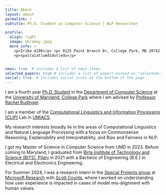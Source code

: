 ```yaml
---
title: About
layout: about
permalink: /
subtitle: Ph.D. Student in Computer Science | NLP Researcher

profile:
  align: right
  image: Shramay.jpeg
  more_info: >
    <p>Iribe 4108</p> <p> 8125 Paint Branch Dr, College Park, MD 20742 </p>
    <p>spalta[at]umd[dot]edu</p>


news: true  # includes a list of news items
selected_papers: true # includes a list of papers marked as "selected={true}"
social: true  # includes social icons at the bottom of the page
---
```

I am a fourth year [Ph.D. Student](https://www.cs.umd.edu/people/spalta) in the [Department of Computer Science](https://www.cs.umd.edu) at the [University of Maryland, College Park](https://www.umd.edu/) where I am advised by [Professor Rachel Rudinger](https://rudinger.github.io).

I am a member of the [Computational Linguistics and Information Processing (CLIP)](https://wiki.umiacs.umd.edu/clip/index.php/Main_Page) Lab in [UMIACS](https://www.umiacs.umd.edu). 

My research interests broadly lie in the areas of Computational Linguistics and Natural Language Processing with a focus on Commonsense Reasoning, Explainability and Interpretability, and Bias and Fairness in NLP. 

I got my Master of Science in Computer Science from UMD in 2023. Before coming to Maryland, I graduated from [Birla Institute of Technology and Science (BITS), Pilani](https://www.bits-pilani.ac.in/Pilani/index.aspx) in 2021 with a Bachelor of Engineering (B.E.) in Electrical and Electronics Engineering.

For Summer 2024, I was a research intern in the [Special Projects group](https://www.microsoft.com/en-us/research/group/microsoft-research-special-projects/) at [Microsoft Research](https://www.microsoft.com/en-us/research/) with [Scott Counts](https://www.microsoft.com/en-us/research/people/counts/), where I worked on understanding how user experience is impacted in cases of model mis-alignment with human values.

<!-- Put your address / P.O. box / other info right below your picture. You can also disable any these elements by editing `profile` property of the YAML header of your `_pages/about.md`. Edit `_bibliography/papers.bib` and Jekyll will render your [publications page](/al-folio/publications/) automatically.

Link to your social media connections, too. This theme is set up to use [Font Awesome icons] and [Academicons](https://jpswalsh.github.io/academicons/), like the ones below. Add your Facebook, Twitter, LinkedIn, Google Scholar, or just disable all of them. -->
